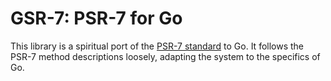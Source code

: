 # GSR-7: PSR-7 for Go

This library is a spiritual port of the [PSR-7 standard](https://www.php-fig.org/psr/psr-7/) to Go. It follows the PSR-7 method descriptions loosely, adapting the system to the specifics of Go.

